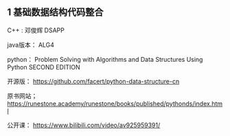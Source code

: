 ## 1 基础数据结构代码整合

C++ :  邓俊辉 DSAPP

java版本： ALG4

python： Problem Solving with Algorithms and Data Structures Using Python SECOND EDITION

开源版： https://github.com/facert/python-data-structure-cn

原书网站； https://runestone.academy/runestone/books/published/pythonds/index.html

公开课： https://www.bilibili.com/video/av925959391/

